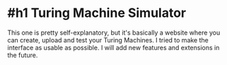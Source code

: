 #h1 Turing Machine Simulator
============================

This one is pretty self-explanatory, but it's basically a website where you can create, upload and test your Turing Machines. I tried to make the interface as usable as possible. I will add new features and extensions in the future.